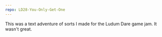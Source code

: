 ```yaml
---
repo: LD28-You-Only-Get-One
---
```

This was a text adventure of sorts I made for the Ludum Dare game jam. It wasn't great.
